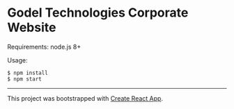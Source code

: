 # Godel Technologies Corporate Website

Requirements: node.js 8+

Usage:
```
$ npm install
$ npm start
```

---
This project was bootstrapped with [Create React App](https://github.com/facebookincubator/create-react-app).
